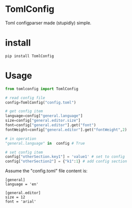 # TomlConfig
Toml configparser made (stupidly) simple.

# install

~~~shell
pip install TomlConfig
~~~

# Usage

~~~python
from tomlconfig import TomlConfig

# read config file
config=TomlConfig("config.toml")

# get config item
language=config["general.language"]
size=config["general.editor.size"]
font=config["general.editor"].get("font")
fontWeight=config["general.editor"].get("fontWeight",2)

# in operation
"general.language" in  config # True

# set config item
config["otherSection.key1"] = 'value1' # set to config
config["otherSection2"] = {"k1":1} # add config section
~~~

Assume the "config.toml" file content is:

~~~
[general]
language = 'en'

[general.editor]
size = 12
font = 'arial'
~~~